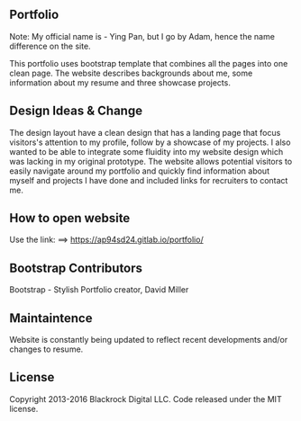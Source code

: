 ## Portfolio
Note: My official name is - Ying Pan, but I go by Adam, hence the name difference on the site.

This portfolio uses bootstrap template that combines all the pages into one clean page. The website describes backgrounds about me, some information about my resume and three showcase projects. 
 

## Design Ideas & Change
The design layout have a clean design that has a landing page that focus visitors's attention to my profile, follow by a showcase of my projects.
I also wanted to be able to integrate some fluidity into my website design which was lacking in my original prototype. The website allows potential visitors to easily navigate around my portfolio and quickly find information about myself and projects I have done and included links for recruiters to contact me.  
 
## How to open website
Use the link:
==> https://ap94sd24.gitlab.io/portfolio/

## Bootstrap Contributors 

Bootstrap - Stylish Portfolio creator, David Miller


## Maintaintence 
Website is constantly being updated to reflect recent developments and/or changes to resume. 

## License

Copyright 2013-2016 Blackrock Digital LLC. Code released under the MIT license.
